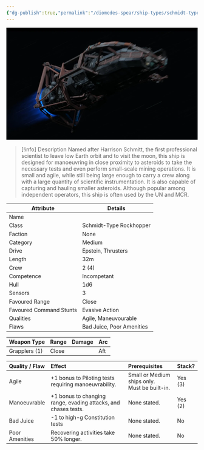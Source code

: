 ```yaml
---
{"dg-publish":true,"permalink":"/diomedes-spear/ship-types/schmidt-type-rockhopper/"}
---
```


![rockhopper.webp](/img/user/Diomedes'%20Spear/Assests/rockhopper.webp)

> [!info] Description
> Named after Harrison Schmitt, the first professional scientist to leave low Earth orbit and to visit the moon, this ship is designed for manoeuvring in close proximity to asteroids to take the necessary tests and even perform small-scale mining operations. It is small and agile, while still being large enough to carry a crew along with a large quantity of scientific instrumentation. It is also capable of capturing and hauling smaller asteroids. Although popular among independent operators, this ship is often used by the UN and MCR.

| Attribute               | Details                   |
| ----------------------- | ------------------------- |
| Name                    |                           |
| Class                   | Schmidt-Type Rockhopper   |
| Faction                 | None                      |
| Category                | Medium                    |
| Drive                   | Epstein, Thrusters        |
| Length                  | 32m                       |
| Crew                    | 2 (4)                     |
| Competence              | Incompetant               |
| Hull                    | 1d6                       |
| Sensors                 | 3                         |
| Favoured Range          | Close                     |
| Favoured Command Stunts | Evasive Action            |
| Qualities               | Agile, Maneuvourable      |
| Flaws                   | Bad Juice, Poor Amenities |

| Weapon Type             | Range  | Damage | Arc  |
| ----------------------- | ------ | ------ | ---- |
| Grapplers (1)           | Close  |        | Aft  |

| Quality / Flaw | Effect                                                         | Prerequisites                                     | Stack?  |
| :------------- | :------------------------------------------------------------- | :------------------------------------------------ | :------ |
| Agile          | +1 bonus to  Piloting tests requiring manoeuvrability.         | Small or Medium ships only. <br>Must be built-in. | Yes (3) |
| Manoeuvrable   | +1 bonus to changing range, evading attacks, and chases tests. | None stated.                                      | Yes (2) |
| Bad Juice      | -1 to high-g Constitution tests                                | None stated.                                      | No      |
| Poor Amenities | Recovering activities take 50% longer.                         | None stated.                                      | No      |
